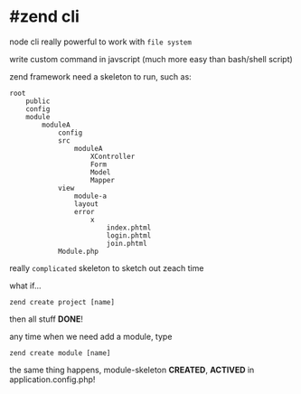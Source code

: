 #zend cli
===
node cli really powerful to work with `file system`

write custom command in javscript (much more easy than bash/shell script)

zend framework need a skeleton to run, such as:
    
    root
        public
        config
        module
            moduleA
                config
                src
                    moduleA
                        XController
                        Form
                        Model
                        Mapper
                view
                    module-a
                    layout
                    error
                        x
                            index.phtml
                            login.phtml
                            join.phtml
                Module.php
really `complicated` skeleton to sketch out zeach time

what if...

    zend create project [name]
then all stuff __DONE__!

any time when we need add a module, type

    zend create module [name]
the same thing happens, module-skeleton __CREATED__, __ACTIVED__ in application.config.php!
                

